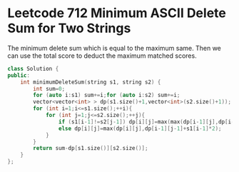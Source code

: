 # Leetcode 712 Minimum ASCII Delete Sum for Two Strings

The minimum delete sum which is equal to the maximum same.
Then we can use the total score to deduct the maximum matched scores.
```cpp
class Solution {
public:
    int minimumDeleteSum(string s1, string s2) {
        int sum=0;
        for (auto i:s1) sum+=i;for (auto i:s2) sum+=i;
        vector<vector<int> > dp(s1.size()+1,vector<int>(s2.size()+1));
        for (int i=1;i<=s1.size();++i){
            for (int j=1;j<=s2.size();++j){
                if (s1[i-1]!=s2[j-1]) dp[i][j]=max(max(dp[i-1][j],dp[i-1][j-1]),dp[i][j-1]);
                else dp[i][j]=max(dp[i][j],dp[i-1][j-1]+s1[i-1]*2);
            }
        }
        return sum-dp[s1.size()][s2.size()];
    }
};
```
